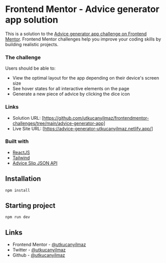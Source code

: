 # Frontend Mentor - Advice generator app solution

This is a solution to the [Advice generator app challenge on Frontend Mentor](https://www.frontendmentor.io/challenges/advice-generator-app-QdUG-13db). Frontend Mentor challenges help you improve your coding skills by building realistic projects.

### The challenge

Users should be able to:

- View the optimal layout for the app depending on their device's screen size
- See hover states for all interactive elements on the page
- Generate a new piece of advice by clicking the dice icon

### Links

- Solution URL: [https://github.com/utkucanyilmaz/frontendmentor-challenges/tree/main/advice-generator-app]
- Live Site URL: [https://advice-generator-utkucanyilmaz.netlify.app/]

### Built with

- [ReactJS](https://reactjs.org/)
- [Tailwind](https://tailwindcss.com/)
- [Advice Slip JSON API](https://api.adviceslip.com/)

## Installation

```
npm install
```

## Starting project

```
npm run dev
```

## Links

- Frontend Mentor - [@utkucanyilmaz](https://www.frontendmentor.io/profile/utkucanyilmaz)
- Twitter - [@utkucanyilmaz](https://www.twitter.com/utkucanyilmaz)
- Github - [@utkucanyilmaz](https://github.com/utkucanyilmaz)
